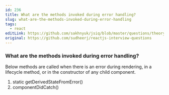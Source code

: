```yaml
---
id: 236
title: What are the methods invoked during error handling?
slug: what-are-the-methods-invoked-during-error-handling
tags:
  - react
editLink: https://github.com/sakhnyuk/jsiq/blob/master/questions/theory/react/236.md
original: https://github.com/sudheerj/reactjs-interview-questions
---
```


### What are the methods invoked during error handling?

Below methods are called when there is an error during rendering, in a lifecycle method, or in the constructor of any child component.

1. static getDerivedStateFromError()
2. componentDidCatch()